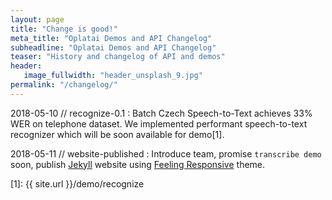 ```yaml
---
layout: page
title: "Change is good!"
meta_title: "Oplatai Demos and API Changelog"
subheadline: "Oplatai Demos and API Changelog"
teaser: "History and changelog of API and demos"
header:
   image_fullwidth: "header_unsplash_9.jpg"
permalink: "/changelog/"
---
```

2018-05-10 // recognize-0.1
: Batch Czech Speech-to-Text achieves 33% WER on telephone dataset. We implemented performant speech-to-text recognizer which will be soon available for demo[1].

2018-05-11 // website-published
: Introduce team, promise `transcribe demo` soon, publish [Jekyll](https://jekyllrb.com/) website using [Feeling Responsive](https://github.com/Phlow/feeling-responsive) theme.



 [1]: {{ site.url }}/demo/recognize
